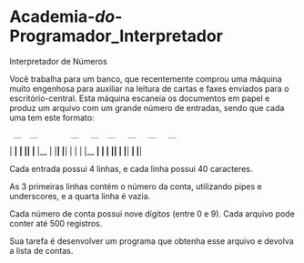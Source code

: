 # Academia-_do_-Programador_Interpretador
Interpretador de Números
 
Você trabalha para um banco, que recentemente comprou uma máquina muito engenhosa para auxiliar na leitura de cartas e faxes enviados para o escritório-central. Esta máquina escaneia os documentos em papel e produz um arquivo com um grande número de entradas, sendo que cada uma tem este formato:
 
     __  __        __   __  __   __   __   __ 
  |  __| __| |__| |__  |__    | |__| |__| |  |
  | |__  __|    |  __| |__|   | |__|  __| |__|

Cada entrada possui 4 linhas, e cada linha possui 40 caracteres. 
 
As 3 primeiras linhas contém o número da conta, utilizando pipes e underscores, e a quarta linha é vazia. 
 
Cada número de conta possui nove dígitos (entre 0 e 9). Cada arquivo pode conter até 500 registros. 
 
Sua tarefa é desenvolver um programa que obtenha esse arquivo e devolva a lista de contas.
